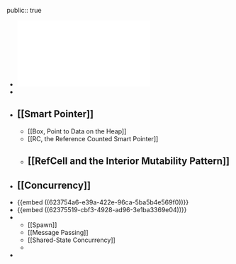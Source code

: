 public:: true

- ![The_Rust_Programming_Language_1647766604099_0.pdf](../assets/The_Rust_Programming_Language_1647766604099_0_1647767150563_0.pdf)
-
- ## [[Smart Pointer]]
	- [[Box<T>, Point to Data on the Heap]]
	- [[RC<T>, the Reference Counted Smart Pointer]]
	- [[RefCell<T> and the Interior Mutability Pattern]]
		-
- ## [[Concurrency]]
- {{embed ((623754a6-e39a-422e-96ca-5ba5b4e569f0))}}
- {{embed ((62375519-cbf3-4928-ad96-3e1ba3369e04))}}
-
	- [[Spawn]]
	- [[Message Passing]]
	- [[Shared-State Concurrency]]
	-
-